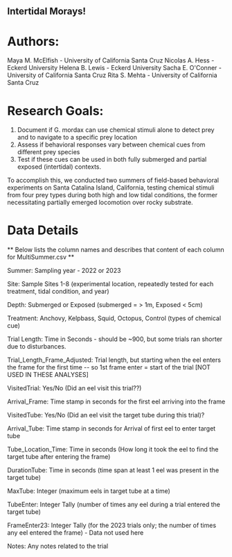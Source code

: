 ## Intertidal Morays! 

# Authors: 
Maya M. McElfish - University of California Santa Cruz
Nicolas A. Hess - Eckerd University 
Helena B. Lewis - Eckerd University 
Sacha E. O'Conner - University of California Santa Cruz
Rita S. Mehta - University of California Santa Cruz

# Research Goals:
1) Document if G. mordax can use chemical stimuli alone to detect prey and to navigate to a specific prey location
2) Assess if behavioral responses vary between chemical cues from different prey species
3) Test if these cues can be used in both fully submerged and partial exposed (intertidal) contexts. 

To accomplish this, we conducted two summers of field-based behavioral experiments on Santa Catalina Island, California, testing chemical stimuli from four prey types during both high and low tidal conditions, the former necessitating partially emerged locomotion over rocky substrate. 

# Data Details
** Below lists the column names and describes that content of each column for MultiSummer.csv ** 

Summer:  Sampling year -  2022 or 2023

Site: Sample Sites 1-8 (experimental location, repeatedly tested for each treatment, tidal condition, and year)

Depth: Submerged or Exposed (submerged = > 1m, Exposed < 5cm)

Treatment:  Anchovy, Kelpbass, Squid, Octopus, Control (types of chemical cue)

Trial Length: Time in Seconds - should be ~900, but some trials ran shorter due to disturbances. 

Trial_Length_Frame_Adjusted: Trial length, but starting when the eel enters the frame for the first time -- so 1st frame enter = start of the trial [NOT USED IN THESE ANALYSES]

VisitedTrial: Yes/No (Did an eel visit this trial??)

Arrival_Frame: Time stamp in seconds for the first eel arriving into the frame

VisitedTube: Yes/No (Did an eel visit the target tube during this trial)?

Arrival_Tube: Time stamp in seconds for Arrival of first eel to enter target tube

Tube_Location_Time: Time in seconds (How long it took the eel to find the target tube after entering the frame)

DurationTube: Time in seconds (time span at least 1 eel was present in the target tube)

MaxTube: Integer (maximum eels in target tube at a time)

TubeEnter: Integer Tally (number of times any eel during a trial entered the target tube) 

FrameEnter23: Integer Tally (for the 2023 trials only; the number of times any eel entered the frame) - Data not used here 

Notes: Any notes related to the trial
